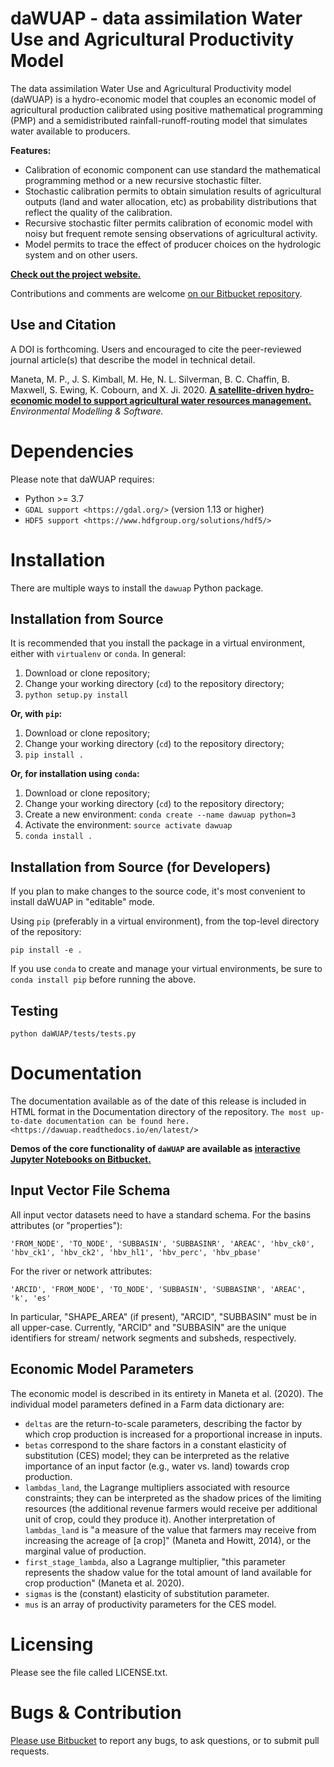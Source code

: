 daWUAP - data assimilation Water Use and Agricultural Productivity Model
========================================================================

The data assimilation Water Use and Agricultural Productivity model (daWUAP) is a hydro-economic model that couples an economic model of agricultural production calibrated using positive mathematical programming (PMP) and a semidistributed rainfall-runoff-routing model that simulates water available to producers.

**Features:**

* Calibration of economic component can use standard the mathematical programming method or a new recursive stochastic filter.
* Stochastic calibration permits to obtain simulation results of agricultural outputs (land and water allocation, etc) as probability distributions that reflect the quality of the calibration.
* Recursive stochastic filter permits calibration of economic model with noisy but frequent remote sensing observations of agricultural activity.
* Model permits to trace the effect of producer choices on the hydrologic system and on other users.

[**Check out the project website.**](https://www.umt.edu/hydro-econ-ag/dawuap/)

Contributions and comments are welcome [on our Bitbucket repository](https://bitbucket.org/umthydromodeling/dawuap.git).


Use and Citation
----------------

A DOI is forthcoming. Users and encouraged to cite the peer-reviewed journal article(s) that describe the model in technical detail.

Maneta, M. P., J. S. Kimball, M. He, N. L. Silverman, B. C. Chaffin, B. Maxwell, S. Ewing, K. Cobourn, and X. Ji. 2020. [**A satellite-driven hydro-economic model to support agricultural water resources management.**](https://www.sciencedirect.com/science/article/abs/pii/S1364815220308938) *Environmental Modelling & Software.*


Dependencies
============

Please note that daWUAP requires:

* Python >= 3.7
* `GDAL support <https://gdal.org/>` (version 1.13 or higher)
* `HDF5 support <https://www.hdfgroup.org/solutions/hdf5/>`


Installation
============

There are multiple ways to install the `dawuap` Python package.


Installation from Source
------------------------

It is recommended that you install the package in a virtual environment, either with `virtualenv` or `conda`. In general:

1. Download or clone repository;
2. Change your working directory (`cd`) to the repository directory;
3. `python setup.py install`

**Or, with `pip`:**

1. Download or clone repository;
2. Change your working directory (`cd`) to the repository directory;
3. `pip install .`

**Or, for installation using `conda`:**

1. Download or clone repository;
2. Change your working directory (`cd`) to the repository directory;
3. Create a new environment: `conda create --name dawuap python=3`
4. Activate the environment: `source activate dawuap`
5. `conda install .`


Installation from Source (for Developers)
-----------------------------------------

If you plan to make changes to the source code, it's most convenient to install daWUAP in "editable" mode.

Using `pip` (preferably in a virtual environment), from the top-level directory of the repository:

``
pip install -e .
``

If you use `conda` to create and manage your virtual environments, be sure to `conda install pip` before running the above.


Testing
-------

```
python daWUAP/tests/tests.py
```


Documentation
=============

The documentation available as of the date of this release is included in HTML format in the Documentation directory of the repository. `The most up-to-date documentation can be found here. <https://dawuap.readthedocs.io/en/latest/>`

**Demos of the core functionality of `daWUAP` are available as [interactive Jupyter Notebooks on Bitbucket.](https://bitbucket.org/umthydromodeling/dawuap-demo/src/master/)**


Input Vector File Schema
------------------------

All input vector datasets need to have a standard schema. For the basins attributes (or "properties"):

``
'FROM_NODE', 'TO_NODE', 'SUBBASIN', 'SUBBASINR', 'AREAC', 'hbv_ck0', 'hbv_ck1', 'hbv_ck2', 'hbv_hl1', 'hbv_perc', 'hbv_pbase'
``

For the river or network attributes:

``
'ARCID', 'FROM_NODE', 'TO_NODE', 'SUBBASIN', 'SUBBASINR', 'AREAC', 'k', 'es'
``

In particular, "SHAPE_AREA" (if present), "ARCID", "SUBBASIN" must be in all upper-case. Currently, "ARCID" and "SUBBASIN" are the unique identifiers for stream/ network segments and subsheds, respectively.


Economic Model Parameters
-------------------------

The economic model is described in its entirety in Maneta et al. (2020). The individual model parameters defined in a Farm data dictionary are:

- `deltas` are the return-to-scale parameters, describing the factor by which crop production is increased for a proportional increase in inputs.
- `betas` correspond to the share factors in a constant elasticity of substitution (CES) model; they can be interpreted as the relative importance of an input factor (e.g., water vs. land) towards crop production.
- `lambdas_land`, the Lagrange multipliers associated with resource constraints; they can be interpreted as the shadow prices of the limiting resources (the additional revenue farmers would receive per additional unit of crop, could they produce it). Another interpretation of `lambdas_land` is "a measure of the value that farmers may receive from increasing the acreage of [a crop]" (Maneta and Howitt, 2014), or the marginal value of production.
- `first_stage_lambda`, also a Lagrange multiplier, "this parameter represents the shadow value for the total amount of land available for crop production" (Maneta et al. 2020).
- `sigmas` is the (constant) elasticity of substitution parameter.
- `mus` is an array of productivity parameters for the CES model.


Licensing
=========

  Please see the file called LICENSE.txt.


Bugs & Contribution
===================

[Please use Bitbucket](https://bitbucket.org/umthydromodeling/dawuap/issues) to report any bugs, to ask questions, or to submit pull requests.
